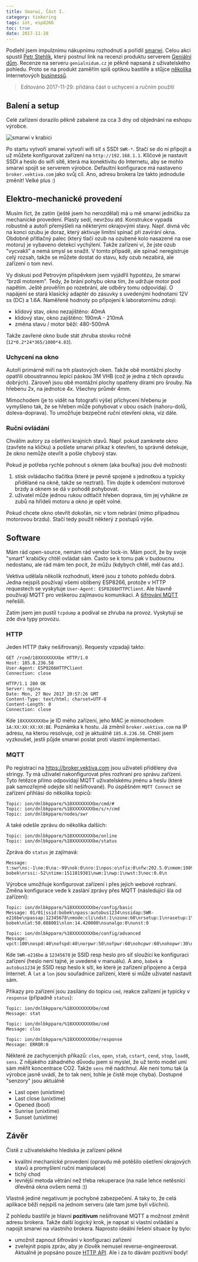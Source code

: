 ```yaml
---
title: Smarwi, Část I.
category: tinkering
tags: iot, esp8266
toc: true
date: 2017-11-28
---
```


Podlehl jsem impulznímu nákupnímu rozhodnutí a pořídil [smarwi](https://vektiva.com/shop/smarwi). Celou akci spustil [Petr Stehlík](https://plus.google.com/+PetrStehl%C3%ADk/posts/bEiaeUeqkHU), který postnul link na recenzi produktu serverem [Geniální dům](http://www.genialnidum.cz/recenze-smarwi-automaticke-otevirani-oken/). Recenze na serveru ``genialnidum.cz`` je pěkně napsaná z uživatelského pohledu. Proto se na produkt zaměřím spíš optikou bastlíře a stůjce [několika](https://tech.showmax.com) Internetových [businessů](https://www.recombee.com).

> Editováno 2017-11-29: přidána část o uchycení a ručním použití

## Balení a setup

Celé zařízeni dorazilo pěkně zabalené za cca 3 dny od objednání na eshopu výrobce.

![smarwi v krabici](2017/smarwi_baleni.jpg)

Po startu vytvoří smarwi vytvoří wifi síť s SSDI ``SWR-*``. Stačí se do ní připojit a už můžete konfigurovat zařízení na ``http://192.168.1.1``. Klíčové je nastavit SSDI a heslo do wifi sítě, která ma konektivitu do Internetu, aby se mohlo smarwi spojit se serverem výrobce. Defaultní konfigurace má nastaveno ``broker.vektiva.com`` jako svůj cíl. Ano, adresu brokera lze takto jednoduše změnit! Velké plus :)

## Elektro-mechanické provedení

Musím říct, že zatím (ještě jsem ho nerozdělal) má u mě smarwi jedničku za mechanické provedení. Plasty sedí, nevržou atd. Konstrukce vypadá robustně a autoři přemýšleli na některými okrajovými stavy. Např. divná věc na konci ozubu je doraz, který aktivuje limitní spínač při zavírání okna. Obdobně přítlačný palec (který tlačí ozub na ozubené kolo nasazené na ose motoru) je vybaveno detekcí vychýlení. Takže zařízení ví, že jste ozub "vycvakli" a nemá smysl se snažit. V tomto případě, ale spínač neregistruje celý rozsah, takže se můžete dostat do stavu, kdy ozub nezabírá, ale zařízení o tom neví.

Vy diskusi pod Petrovým příspěvkem jsem vyjádřil hypotézu, že smarwi "brzdí motorem". Tedy, že brání pohybu okna tím, že udržuje motor pod napětím. Ještě prověřím po rozebrání, ale odběry tomu odpovídají. O napájení se stará klasický adaptér do zásuvky s uvedenými hodnotami 12V ss (DC) a 1.6A. Naměřené hodnoty po připojení k laboratornímu zdroji:

- klidový stav, okno nezajištěno: 40mA
- klidový stav, okno zajištěno: 190mA - 210mA
- změna stavu / motor běží: 480-500mA

Takže zavřené okno bude stát zhruba stovku ročně (``12*0.2*24*365/1000*4.83``).

### Uchycení na okno

Autoři primárně míří na trh plastových oken. Takže obě montážní plochy opatřili oboustrannou lepící páskou 3M VHB (což je jedna z těch opravdu dobrých). Zároveň jsou obě montážní plochy opatřeny dírami pro šrouby. Na hřebenu 2x, na jednotce 4x. Všechny průměr 4mm.

Mimochodem (je to vidět na fotografii výše) přichycení hřebenu je vymyšleno tak, že se hřeben může pohybovat v obou osách (nahoru-dolů, doleva-doprava). To umožňuje bezpečné ruční otevření okna, viz dále.

### Ruční ovládání

Chválím autory za ošetření krajních stavů. Např. pokud zamknete okno (zavřete na kličku) a pošlete smarwi příkaz k otevření, to správně detekuje, že okno nemůže otevřít a pošle chybový stav.

Pokud je potřeba rychle pohnout s oknem (aka bouřka) jsou dvě možnosti:

1. stisk ovládacího tlačítka (které je pevně spojené s jednotkou a typicky přidělané na okně, takže se neztratí). Tím dojde k odemčení motorové brzdy a oknem se dá v pohodě pohybovat.
2. uživatel může jednou rukou odtlačit hřeben doprava, tím jej vyhákne ze zubů na hřídeli motoru a okno je opět volné.

Pokud chcete okno otevřít dokořán, nic v tom nebrání (mimo případnou motorovou brzdu). Stačí tedy použít některý z postupů výše.

## Software

Mám rád open-source, nemám rád vendor lock-in. Mám pocit, že by svoje "smart" krabičky chtěl ovládat sám. Často se k tomu pak v budoucnu nedostanu, ale rád mám ten pocit, že můžu (kdybych chtěl, měl čas atd.).

Vektiva udělala několik rozhodnutí, které jsou z tohoto pohledu dobrá. Jedna nejspíš používají všemi oblíbený ESP8266, protože v HTTP requestech se vyskytuje ``User-Agent: ESP8266HTTPClient``. Ale hlavně používají MQTT pro veškerou zajímavou komunikaci. A [šifrování MQTT](https://hackaday.com/2017/06/20/practical-iot-cryptography-on-the-espressif-esp8266/) neřešili.

Zatím jsem jen pustil ``tcpdump`` a podíval se zhruba na provoz. Vyskytují se zde dva typy provozu.

### HTTP

Jeden HTTP (taky nešifrovaný). Requesty vzpadají takto:

```
GET /rcmd/18XXXXXXXXbe HTTP/1.0
Host: 185.8.236.58
User-Agent: ESP8266HTTPClient
Connection: close

HTTP/1.1 200 OK
Server: nginx
Date: Mon, 27 Nov 2017 20:57:26 GMT
Content-Type: text/html; charset=UTF-8
Content-Length: 0
Connection: close
```

Kde ``18XXXXXXXXbe`` je ID mého zařízení, jeho MAC je mimochodem ``1A:XX:XX:XX:XX:BE``. Poznámka k hostu. Já změnil ``broker.vektiva.com`` na IP adresu, na kterou resolvuje, což je aktuálně ``185.8.236.58``. Chtěl jsem vyzkoušet, jestli půjde smarwi poslat proti vlastní implementaci.

### MQTT

Po registraci na https://broker.vektiva.com jsou uživateli přiděleny dva stringy. Ty má uživatel nakonfigurovat přes rozhraní pro správu zařízení. Tyto řetězce přímo odpovídají MQTT uživatelskému jménu a heslu (které pak samozřejmě odejde sítí nešifrované). Po úspěšném ``MQTT Connect`` se zařízení přihlásí do několika topiců:

```
Topic: ion/dnlbkppare/%18XXXXXXXXbe/cmd/#
Topic: ion/dnlbkppare/%18XXXXXXXXbe/s/+/cmd
Topic: ion/dnlbkppare/nodes/swr
```

A také odešle zprávu do několika dalších:

```
Topic: ion/dnlbkppare/%18XXXXXXXXbe/online
Topic: ion/dnlbkppare/%18XXXXXXXXbe/status
```

Zpráva do ``status`` je zajímavá:

```
Message: t:swr\ns:-1\ne:0\na:-99\nok:0\nro:1\npos:o\nfix:0\nfw:202.5.0\nmem:19896\nup:15756\nno:-1\nnc:-1\nip:51030208\ncid:smarwi-bobek\nrssi:-52\ntime:1511819381\nwm:1\nwp:1\nwst:3\nec:0.0\n
```

Výrobce umožňuje konfigurovat zařízení i přes jejich webové rozhraní. Změna konfigurace vede k zaslání zprávy přes MQTT (následující šla od zařízení):

```
Topic: ion/dnlbkppare/%18XXXXXXXXbe/config/basic
Message: 01/01|ssid:bobek\npass:autobus1234\nssidap:SWR-e216be\npassap:12345678\nmode:cli\ndst:1\nzone:60\nrsetup:1\nrasetup:1\nwsleep:0\nmqttsvr:185.8.236.58\nmqttuser:dnlbkppare\nmqttpass:82584885\nmqttport:1883\nmqttka:30\nswrname:smarwi-bobek\nlat:50.088001\nlon:14.420000\nsunalgo:0\nunst:0

Topic: ion/dnlbkppare/%18XXXXXXXXbe/config/advanced
Message: vpct:100\nospd:40\nofspd:40\norpwr:50\nofpwr:60\nohcpwr:60\nohopwr:30\nhdist:0\nlwid:20\ncfdist:0\ncvdist:0\n
```

Kde ``SWR-e216be`` a ``12345678`` je SSID resp heslo pro síť sloužící ke konfiguraci zařízení (heslo není tajné, je uvedené v manuálu). A ano, ``bobek`` a ``autobus1234`` je SSID resp heslo k síti, ke které je zařízení připojeno a čerpá Internet. A ``lat`` a ``lon`` jsou souřadnice zařízení, které si může uživatel nastavit sám.

Příkazy pro zařízení jsou zasílány do topicu ``cmd``, reakce zařízení je typicky v ``response`` (případně ``status``):

```
Topic: ion/dnlbkppare/%18XXXXXXXXbe/cmd
Message: stat

Topic: ion/dnlbkppare/%18XXXXXXXXbe/cmd
Message: clos

Topic: ion/dnlbkppare/%18XXXXXXXXbe/response
Message: ERROR:0

```

Některé ze zachycených příkazů: ``clos``, ``open``, ``stab``, ``cstart``, ``cend``, ``stop``, ``load0``, ``sens``. Z nějakého záhadného důvodu jsem si myslel, že už tento model umí sám měřit koncentrace CO2. Takže ``sens`` mě nadchnul. Ale není tomu tak (a výrobce jasně uvádí, že to tak není, tohle je čistě moje chyba). Dostupné "senzory" jsou aktuálně

- Last open (unixtime)
- Last close (unixtime)
- Opened (bool)
- Sunrise (unixtime)
- Sunset (unixtime)

## Závěr

Čistě z uživatelského hlediska je zařízení pěkné

- kvalitní mechanické provedení (opravdu mě potěšilo ošetření okrajových stavů a promyšlení ruční manipulace)
- tichý chod
- levnější metoda větrání než třeba rekuperace (na naše lehce netěsnící dřevěná okna ovšem nemá :))

Vlastně jediné negativum je pochybné zabezpečení. A taky to, že celá aplikace běží nejspíš na jednom serveru (ale tam jsme byli všichni).

Z pohledu bastlíře je hlavní **pozitivum** nešifrované MQTT a možnost změnit adresu brokera. Takže další logický krok, je napsat si vlastní ovládání a napojit smarwi na vlastního brokera. Naprosto ideální řešení situace by bylo:

- umožnit zapnout šifrování v konfiguraci zařízení
- zveřejnit popis zpráv, aby je člověk nemusel reverse-engineerovat. Aktuálně je popsáno pouze [HTTP API](https://vektiva.gitlab.io/vektivadocs/api/#api-pres-lokalni-sit). Ale i za to dávám pozitivní body!

